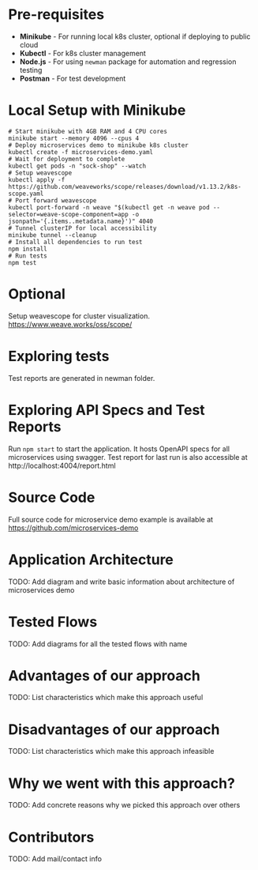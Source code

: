 # Pre-requisites
- **Minikube** - For running local k8s cluster, optional if deploying to public cloud
- **Kubectl** - For k8s cluster management
- **Node.js** - For using `newman` package for automation and regression testing
- **Postman** - For test development

# Local Setup with Minikube
```
# Start minikube with 4GB RAM and 4 CPU cores
minikube start --memory 4096 --cpus 4
# Deploy microservices demo to minikube k8s cluster
kubectl create -f microservices-demo.yaml
# Wait for deployment to complete
kubectl get pods -n "sock-shop" --watch
# Setup weavescope
kubectl apply -f https://github.com/weaveworks/scope/releases/download/v1.13.2/k8s-scope.yaml
# Port forward weavescope
kubectl port-forward -n weave "$(kubectl get -n weave pod --selector=weave-scope-component=app -o jsonpath='{.items..metadata.name}')" 4040
# Tunnel clusterIP for local accessibility
minikube tunnel --cleanup
# Install all dependencies to run test
npm install
# Run tests
npm test
```
# Optional
Setup weavescope for cluster visualization.
https://www.weave.works/oss/scope/

# Exploring tests
Test reports are generated in newman folder.

# Exploring API Specs and Test Reports
Run `npm start` to start the application. It hosts OpenAPI specs for all microservices
using swagger. Test report for last run is also accessible at http://localhost:4004/report.html

# Source Code
Full source code for microservice demo example is available at https://github.com/microservices-demo

# Application Architecture
TODO: Add diagram and write basic information about architecture of microservices demo

# Tested Flows
TODO: Add diagrams for all the tested flows with name

# Advantages of our approach
TODO: List characteristics which make this approach useful

# Disadvantages of our approach
TODO: List characteristics which make this approach infeasible

# Why we went with this approach?
TODO: Add concrete reasons why we picked this approach over others

# Contributors
TODO: Add mail/contact info